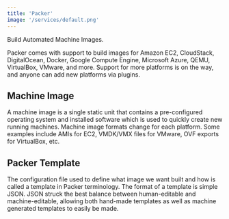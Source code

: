 ```yaml
---
title: 'Packer'
image: '/services/default.png'
---
```


Build Automated Machine Images.

Packer comes with support to build images for Amazon EC2, CloudStack, DigitalOcean, Docker, Google Compute Engine, Microsoft Azure, QEMU, VirtualBox, VMware, and more. Support for more platforms is on the way, and anyone can add new platforms via plugins.

## Machine Image

A machine image is a single static unit that contains a pre-configured operating system and installed software which is used to quickly create new running machines. Machine image formats change for each platform. Some examples include AMIs for EC2, VMDK/VMX files for VMware, OVF exports for VirtualBox, etc.

## Packer Template

The configuration file used to define what image we want built and how is called a template in Packer terminology. The format of a template is simple JSON. JSON struck the best balance between human-editable and machine-editable, allowing both hand-made templates as well as machine generated templates to easily be made.
